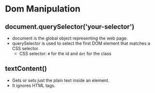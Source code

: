 # Dom Manipulation

## document.querySelector('your-selector')

- document is the global object representing the web page.
- querySelector is used to select the first DOM element that matches a CSS selector.
  - CSS selector: `#` for the id and `dot` for the class

## textContent()

- Gets or sets just the plain text inside an element.
- It ignores HTML tags.
